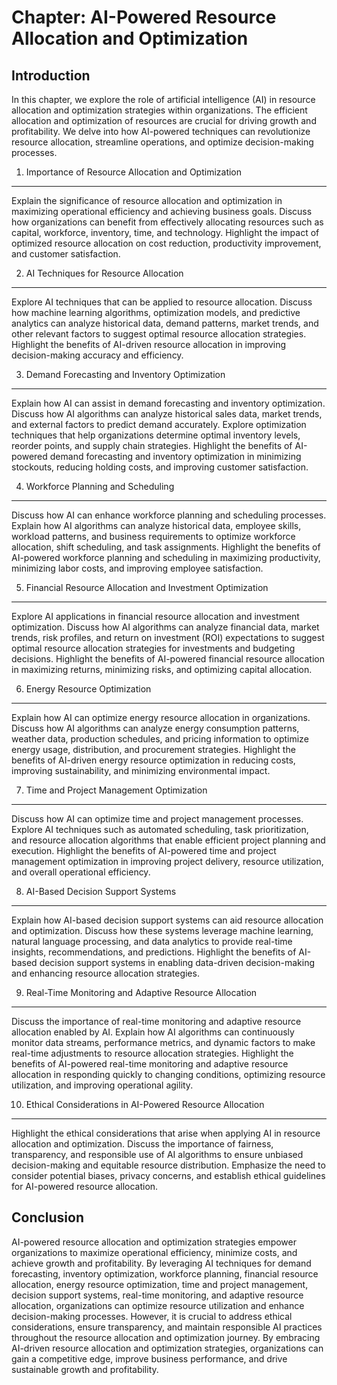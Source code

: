 Chapter: AI-Powered Resource Allocation and Optimization
========================================================

Introduction
------------

In this chapter, we explore the role of artificial intelligence (AI) in resource allocation and optimization strategies within organizations. The efficient allocation and optimization of resources are crucial for driving growth and profitability. We delve into how AI-powered techniques can revolutionize resource allocation, streamline operations, and optimize decision-making processes.

1. Importance of Resource Allocation and Optimization
-----------------------------------------------------

Explain the significance of resource allocation and optimization in maximizing operational efficiency and achieving business goals. Discuss how organizations can benefit from effectively allocating resources such as capital, workforce, inventory, time, and technology. Highlight the impact of optimized resource allocation on cost reduction, productivity improvement, and customer satisfaction.

2. AI Techniques for Resource Allocation
----------------------------------------

Explore AI techniques that can be applied to resource allocation. Discuss how machine learning algorithms, optimization models, and predictive analytics can analyze historical data, demand patterns, market trends, and other relevant factors to suggest optimal resource allocation strategies. Highlight the benefits of AI-driven resource allocation in improving decision-making accuracy and efficiency.

3. Demand Forecasting and Inventory Optimization
------------------------------------------------

Explain how AI can assist in demand forecasting and inventory optimization. Discuss how AI algorithms can analyze historical sales data, market trends, and external factors to predict demand accurately. Explore optimization techniques that help organizations determine optimal inventory levels, reorder points, and supply chain strategies. Highlight the benefits of AI-powered demand forecasting and inventory optimization in minimizing stockouts, reducing holding costs, and improving customer satisfaction.

4. Workforce Planning and Scheduling
------------------------------------

Discuss how AI can enhance workforce planning and scheduling processes. Explain how AI algorithms can analyze historical data, employee skills, workload patterns, and business requirements to optimize workforce allocation, shift scheduling, and task assignments. Highlight the benefits of AI-powered workforce planning and scheduling in maximizing productivity, minimizing labor costs, and improving employee satisfaction.

5. Financial Resource Allocation and Investment Optimization
------------------------------------------------------------

Explore AI applications in financial resource allocation and investment optimization. Discuss how AI algorithms can analyze financial data, market trends, risk profiles, and return on investment (ROI) expectations to suggest optimal resource allocation strategies for investments and budgeting decisions. Highlight the benefits of AI-powered financial resource allocation in maximizing returns, minimizing risks, and optimizing capital allocation.

6. Energy Resource Optimization
-------------------------------

Explain how AI can optimize energy resource allocation in organizations. Discuss how AI algorithms can analyze energy consumption patterns, weather data, production schedules, and pricing information to optimize energy usage, distribution, and procurement strategies. Highlight the benefits of AI-driven energy resource optimization in reducing costs, improving sustainability, and minimizing environmental impact.

7. Time and Project Management Optimization
-------------------------------------------

Discuss how AI can optimize time and project management processes. Explore AI techniques such as automated scheduling, task prioritization, and resource allocation algorithms that enable efficient project planning and execution. Highlight the benefits of AI-powered time and project management optimization in improving project delivery, resource utilization, and overall operational efficiency.

8. AI-Based Decision Support Systems
------------------------------------

Explain how AI-based decision support systems can aid resource allocation and optimization. Discuss how these systems leverage machine learning, natural language processing, and data analytics to provide real-time insights, recommendations, and predictions. Highlight the benefits of AI-based decision support systems in enabling data-driven decision-making and enhancing resource allocation strategies.

9. Real-Time Monitoring and Adaptive Resource Allocation
--------------------------------------------------------

Discuss the importance of real-time monitoring and adaptive resource allocation enabled by AI. Explain how AI algorithms can continuously monitor data streams, performance metrics, and dynamic factors to make real-time adjustments to resource allocation strategies. Highlight the benefits of AI-powered real-time monitoring and adaptive resource allocation in responding quickly to changing conditions, optimizing resource utilization, and improving operational agility.

10. Ethical Considerations in AI-Powered Resource Allocation
------------------------------------------------------------

Highlight the ethical considerations that arise when applying AI in resource allocation and optimization. Discuss the importance of fairness, transparency, and responsible use of AI algorithms to ensure unbiased decision-making and equitable resource distribution. Emphasize the need to consider potential biases, privacy concerns, and establish ethical guidelines for AI-powered resource allocation.

Conclusion
----------

AI-powered resource allocation and optimization strategies empower organizations to maximize operational efficiency, minimize costs, and achieve growth and profitability. By leveraging AI techniques for demand forecasting, inventory optimization, workforce planning, financial resource allocation, energy resource optimization, time and project management, decision support systems, real-time monitoring, and adaptive resource allocation, organizations can optimize resource utilization and enhance decision-making processes. However, it is crucial to address ethical considerations, ensure transparency, and maintain responsible AI practices throughout the resource allocation and optimization journey. By embracing AI-driven resource allocation and optimization strategies, organizations can gain a competitive edge, improve business performance, and drive sustainable growth and profitability.
